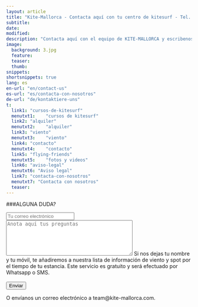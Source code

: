 ```yaml
---
layout: article
title: "Kite-Mallorca - Contacta aquí con tu centro de kitesurf - Tel. +34-696-264729"
subtitle: 
date: 
modified:
description: "Contacta aquí con el equipo de KITE-MALLORCA y escribenos tus preguntas!"
image:
  background: 3.jpg
  feature:
  teaser:
  thumb:
snippets:
shortsnippets: true
lang: es
en-url: "en/contact-us"
es-url: "es/contacta-con-nosotros"
de-url: "de/kontaktiere-uns"
t:
  link1: "cursos-de-kitesurf"
  menutxt1:    "cursos de kitesurf"
  link2: "alquiler"
  menutxt2:    "alquiler"
  link3: "viento"
  menutxt3:    "viento"
  link4: "contacto"
  menutxt4:    "contacto"
  link5: "flying-friends"
  menutxt5:    "fotos y videos"
  link6: "aviso-legal"
  menutxt6: "Aviso legal"
  link7: "contacta-con-nosotros"
  menutxt7: "Contacta con nosotros"
  teaser:
---
```

###ALGUNA DUDA?
<form method="POST" action="http://formspree.io/team@kite-mallorca.com">
  <input type="email" name="_replyto" placeholder="Tu correo electrónico" required>
  <input type="hidden" name="_subject" value="Información sobre curso y/o alquiler en kitesurf">
  <textarea name="body" cols="40" rows="6" placeholder="Anota aquí tus preguntas"></textarea>
  <span>Si nos dejas tu nombre y tu móvil, te añadiremos a nuestra lista de información de viento y spot por el tiempo de tu estancia. Este servicio es gratuito y será efectuado por Whatsapp o SMS.</span><br><br>
  <input type="hidden" name="_next" value="{{ site.url }}/es/gracias">
  <input type="submit" value="Enviar">
</form>

O envíanos un correo electrónico a <span style="unicode-bidi:bidi-override; direction: rtl;">moc.acrollam-etik@maet</span>.
